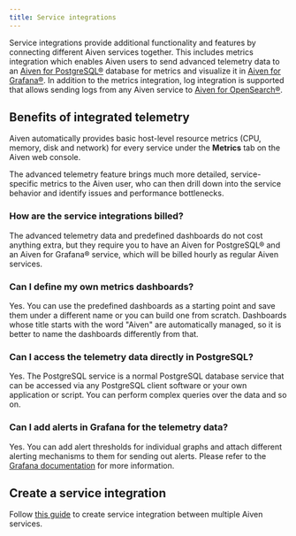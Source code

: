 ```yaml
---
title: Service integrations
---
```


Service integrations provide additional functionality and features by
connecting different Aiven services together. This includes metrics
integration which enables Aiven users to send advanced telemetry data to
an [Aiven for PostgreSQL®](https://aiven.io/postgresql) database for
metrics and visualize it in [Aiven for
Grafana®](https://aiven.io/grafana). In addition to the metrics
integration, log integration is supported that allows sending logs from
any Aiven service to [Aiven for
OpenSearch®](https://aiven.io/opensearch).

## Benefits of integrated telemetry

Aiven automatically provides basic host-level resource metrics (CPU,
memory, disk and network) for every service under the **Metrics** tab on
the Aiven web console.

The advanced telemetry feature brings much more detailed,
service-specific metrics to the Aiven user, who can then drill down into
the service behavior and identify issues and performance bottlenecks.

### How are the service integrations billed?

The advanced telemetry data and predefined dashboards do not cost
anything extra, but they require you to have an Aiven for PostgreSQL®
and an Aiven for Grafana® service, which will be billed hourly as
regular Aiven services.

### Can I define my own metrics dashboards?

Yes. You can use the predefined dashboards as a starting point and save
them under a different name or you can build one from scratch.
Dashboards whose title starts with the word \"Aiven\" are automatically
managed, so it is better to name the dashboards differently from that.

### Can I access the telemetry data directly in PostgreSQL?

Yes. The PostgreSQL service is a normal PostgreSQL database service that
can be accessed via any PostgreSQL client software or your own
application or script. You can perform complex queries over the data and
so on.

### Can I add alerts in Grafana for the telemetry data?

Yes. You can add alert thresholds for individual graphs and attach
different alerting mechanisms to them for sending out alerts. Please
refer to the
[Grafana documentation](/docs/products/grafana) for more information.

## Create a service integration

Follow
[this guide](/docs/platform/howto/create-service-integration) to create service integration between multiple Aiven
services.
